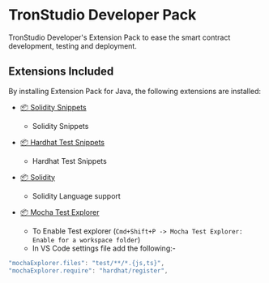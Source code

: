 # TronStudio Developer Pack

TronStudio Developer's Extension Pack to ease the smart contract development, testing and deployment.

## Extensions Included

By installing Extension Pack for Java, the following extensions are installed:

- [📦 Solidity Snippets ](https://marketplace.visualstudio.com/items?itemName=maratib.solidity-snippets)
    - Solidity Snippets

- [📦 Hardhat Test Snippets ](https://marketplace.visualstudio.com/items?itemName=maratib.hardhat-test-snippets)
    - Hardhat Test Snippets

- [📦 Solidity ](https://marketplace.visualstudio.com/items?itemName=NomicFoundation.hardhat-solidity)
    - Solidity Language support

- [📦 Mocha Test Explorer](https://marketplace.visualstudio.com/items?itemName=hbenl.vscode-mocha-test-adapter)
    - To Enable Test explorer (`Cmd+Shift+P -> Mocha Test Explorer: Enable for a workspace folder`)
    - In VS Code settings file add the following:-
     

```javascript
"mochaExplorer.files": "test/**/*.{js,ts}",
"mochaExplorer.require": "hardhat/register",
```



